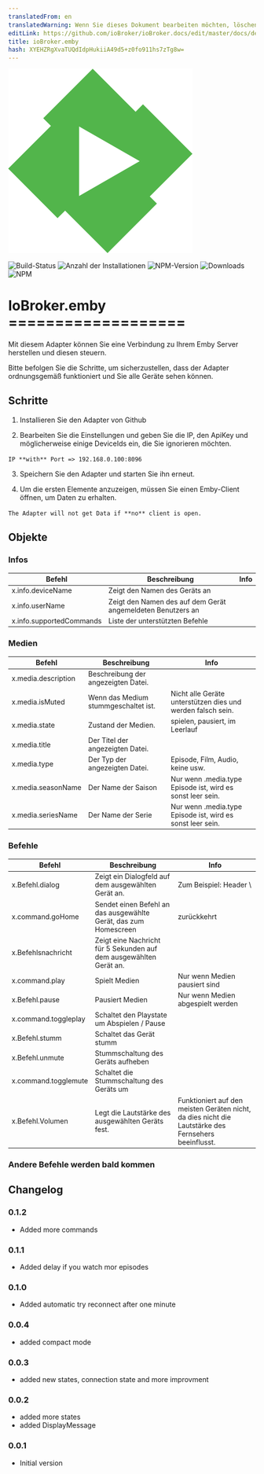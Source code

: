 ```yaml
---
translatedFrom: en
translatedWarning: Wenn Sie dieses Dokument bearbeiten möchten, löschen Sie bitte das Feld "translationsFrom". Andernfalls wird dieses Dokument automatisch erneut übersetzt
editLink: https://github.com/ioBroker/ioBroker.docs/edit/master/docs/de/adapterref/iobroker.emby/README.md
title: ioBroker.emby
hash: XYEHZRgXvaTUQdIdpHukiiA49d5+z0fo911hs7zTg8w=
---
```

![Logo](../../../en/adapterref/iobroker.emby/admin/emby.png)

![Build-Status](https://travis-ci.org/thewhobox/ioBroker.emby.svg?branch=master)
![Anzahl der Installationen](http://iobroker.live/badges/emby-stable.svg)
![NPM-Version](http://img.shields.io/npm/v/iobroker.emby.svg)
![Downloads](https://img.shields.io/npm/dm/iobroker.emby.svg)
![NPM](https://nodei.co/npm/iobroker.emby.png?downloads=true)

# IoBroker.emby ===================
Mit diesem Adapter können Sie eine Verbindung zu Ihrem Emby Server herstellen und diesen steuern.

Bitte befolgen Sie die Schritte, um sicherzustellen, dass der Adapter ordnungsgemäß funktioniert und Sie alle Geräte sehen können.

## Schritte
1. Installieren Sie den Adapter von Github

2. Bearbeiten Sie die Einstellungen und geben Sie die IP, den ApiKey und möglicherweise einige DeviceIds ein, die Sie ignorieren möchten.

```IP **with** Port => 192.168.0.100:8096```

3. Speichern Sie den Adapter und starten Sie ihn erneut.

4. Um die ersten Elemente anzuzeigen, müssen Sie einen Emby-Client öffnen, um Daten zu erhalten.

```The Adapter will not get Data if **no** client is open.```

## Objekte
### Infos
| Befehl | Beschreibung | Info |
| ------------- | ------------- | ------------- |
| x.info.deviceName | Zeigt den Namen des Geräts an |
| x.info.userName | Zeigt den Namen des auf dem Gerät angemeldeten Benutzers an |
| x.info.supportedCommands | Liste der unterstützten Befehle | |

### Medien
| Befehl | Beschreibung | Info |
| ------------- | ------------- | ------------- |
| x.media.description | Beschreibung der angezeigten Datei. | |
| x.media.isMuted | Wenn das Medium stummgeschaltet ist. | Nicht alle Geräte unterstützen dies und werden falsch sein. |
| x.media.state | Zustand der Medien. | spielen, pausiert, im Leerlauf
| x.media.title | Der Titel der angezeigten Datei. | |
| x.media.type | Der Typ der angezeigten Datei. | Episode, Film, Audio, keine usw. |
| x.media.seasonName | Der Name der Saison | Nur wenn .media.type Episode ist, wird es sonst leer sein. |
| x.media.seriesName | Der Name der Serie | Nur wenn .media.type Episode ist, wird es sonst leer sein. |

### Befehle
| Befehl | Beschreibung | Info |
| ------------- | ------------- | ------------- |
| x.Befehl.dialog | Zeigt ein Dialogfeld auf dem ausgewählten Gerät an. | Zum Beispiel: Header \ | Ein Teil des Textes (wenn kein Header angegeben ist, ist IoBroker Header) |
| x.command.goHome | Sendet einen Befehl an das ausgewählte Gerät, das zum Homescreen | zurückkehrt |
| x.Befehlsnachricht | Zeigt eine Nachricht für 5 Sekunden auf dem ausgewählten Gerät an. | |
| x.command.play | Spielt Medien | Nur wenn Medien pausiert sind |
| x.Befehl.pause | Pausiert Medien | Nur wenn Medien abgespielt werden |
| x.command.toggleplay | Schaltet den Playstate um Abspielen / Pause |
| x.Befehl.stumm | Schaltet das Gerät stumm |
| x.Befehl.unmute | Stummschaltung des Geräts aufheben |
| x.command.togglemute | Schaltet die Stummschaltung des Geräts um |
| x.Befehl.Volumen | Legt die Lautstärke des ausgewählten Geräts fest. | Funktioniert auf den meisten Geräten nicht, da dies nicht die Lautstärke des Fernsehers beeinflusst. |

### Andere Befehle werden bald kommen

## Changelog

### 0.1.2
* Added more commands

### 0.1.1
* Added delay if you watch mor episodes

### 0.1.0
* Added automatic try reconnect after one minute

### 0.0.4
* added compact mode

### 0.0.3
* added new states, connection state and more improvment


### 0.0.2
* added more states
* added DisplayMessage

### 0.0.1
* Initial version